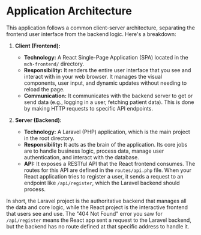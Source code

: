 # Application Architecture

This application follows a common client-server architecture, separating the frontend user interface from the backend logic. Here's a breakdown:

1.  **Client (Frontend):**
    *   **Technology:** A React Single-Page Application (SPA) located in the `mch-frontend/` directory.
    *   **Responsibility:** It renders the entire user interface that you see and interact with in your web browser. It manages the visual components, user input, and dynamic updates without needing to reload the page.
    *   **Communication:** It communicates with the backend server to get or send data (e.g., logging in a user, fetching patient data). This is done by making HTTP requests to specific API endpoints.

2.  **Server (Backend):**
    *   **Technology:** A Laravel (PHP) application, which is the main project in the root directory.
    *   **Responsibility:** It acts as the brain of the application. Its core jobs are to handle business logic, process data, manage user authentication, and interact with the database.
    *   **API:** It exposes a RESTful API that the React frontend consumes. The routes for this API are defined in the `routes/api.php` file. When your React application tries to register a user, it sends a request to an endpoint like `/api/register`, which the Laravel backend should process.

In short, the Laravel project is the authoritative backend that manages all the data and core logic, while the React project is the interactive frontend that users see and use. The "404 Not Found" error you saw for `/api/register` means the React app sent a request to the Laravel backend, but the backend has no route defined at that specific address to handle it.
